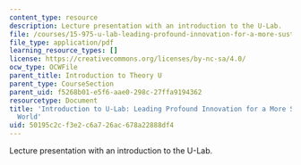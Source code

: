 ```yaml
---
content_type: resource
description: Lecture presentation with an introduction to the U-Lab.
file: /courses/15-975-u-lab-leading-profound-innovation-for-a-more-sustainable-world-fall-2010/50195c2cf3e2c6a726ac678a22888df4_MIT15_975F10_ulab.pdf
file_type: application/pdf
learning_resource_types: []
license: https://creativecommons.org/licenses/by-nc-sa/4.0/
ocw_type: OCWFile
parent_title: Introduction to Theory U
parent_type: CourseSection
parent_uid: f5268b01-e5f6-aae0-298c-27ffa9194362
resourcetype: Document
title: 'Introduction to U-Lab: Leading Profound Innovation for a More Sustainable
  World'
uid: 50195c2c-f3e2-c6a7-26ac-678a22888df4
---
```

Lecture presentation with an introduction to the U-Lab.